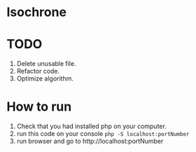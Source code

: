 Isochrone
=========
# TODO
  1. Delete unusable file.
  2. Refactor code.
  3. Optimize algorithm.
# How to run
  1. Check that you had installed php on your computer.
  2. run this code on your console ``` php -S localhost:portNumber ```
  3. run browser and go to http://localhost:portNumber
